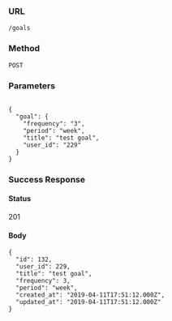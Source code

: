 ### URL

```
/goals
```

### Method

```
POST
```

### Parameters

```

{
  "goal": {
    "frequency": "3",
    "period": "week",
    "title": "test goal",
    "user_id": "229"
  }
}
```

### Success Response

#### Status

201

#### Body

```
{
  "id": 132,
  "user_id": 229,
  "title": "test goal",
  "frequency": 3,
  "period": "week",
  "created_at": "2019-04-11T17:51:12.000Z",
  "updated_at": "2019-04-11T17:51:12.000Z"
}
```
